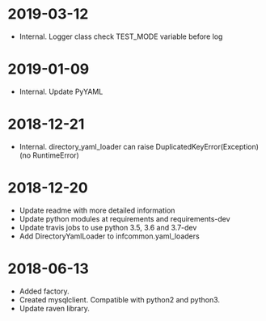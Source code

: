 2019-03-12
==========
* Internal. Logger class check TEST_MODE variable before log

2019-01-09
==========
* Internal. Update PyYAML

2018-12-21
==========
* Internal. directory_yaml_loader can raise DuplicatedKeyError(Exception) (no RuntimeError)

2018-12-20
==========
* Update readme with more detailed information
* Update python modules at requirements and requirements-dev
* Update travis jobs to use python 3.5, 3.6 and 3.7-dev
* Add DirectoryYamlLoader to infcommon.yaml_loaders

2018-06-13
==========
* Added factory.
* Created mysqlclient. Compatible with python2 and python3.
* Update raven library.
